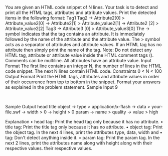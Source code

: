 You are given an HTML code snippet of N lines.
Your task is to detect and print all the HTML tags, attributes and attribute values.
Print the detected items in the following format:
Tag1 Tag2
-> Attribute2[0] > Attribute_value2[0] -> Attribute2[1] > Attribute_value2[1] -> Attribute2 [2] > Attribute_value2[2] Tag3
-> Attribute3 [0] > Attribute_value3[0]
                                                                                                                                                                                                            The -> symbol indicates that the tag contains an attribute. It is immediately followed by the name of the attribute and the attribute value.
The > symbol acts as a separator of attributes and attribute values.
If an HTML tag has no attribute then simply print the name of the tag.
Note: Do not detect any HTML tag, attribute or attribute value inside the HTML comment tags (<!-- Comments -->). Comments can be multiline. All attributes have an attribute value.
Input Format
The first line contains an integer N, the number of lines in the HTML code snippet.
The next N lines contain HTML code.
Constraints
0 < N < 100
Output Format
Print the HTML tags, attributes and attribute values in order of their occurrence from top to bottom in the snippet.
Format your answers as explained in the problem statement.
Sample Input
9
<head>
<title>HTML</title>
</head>
<object type="application/x-flash" 
  data="your-file.swf" 
  width="0" height="0">
  <!-- <param name="movie" value="your-file.swf" /> -->
  <param name="quality" value="high"/>
</object>                                                                                                                                                                            ﻿

Sample Output
head
title
object
-> type > application/x-flash
-> data > your-file.swf
-> width > 0
-> height > 0
param
-> name > quality
-> value > high
                                                                                                                                                                                           
  Explanation
• head tag: Print the head tag only because it has no attribute.
• title tag: Print the title tag only because it has no attribute.
• object tag: Print the object tag. In the next 4 lines, print the attributes type, data, width and
• <!-- Comment --> tag: Don't detect anything inside it.
• param tag: Print the param tag. In the next 2 lines, print the attributes name along with
height along with their respective values.
their respective values.
